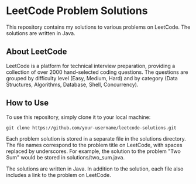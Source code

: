 # LeetCode Problem Solutions
This repository contains my solutions to various problems on LeetCode. The solutions are written in Java.

## About LeetCode
 LeetCode is a platform for technical interview preparation, providing a collection of over 2000 hand-selected coding questions. The questions are grouped by difficulty level (Easy, Medium, Hard) and by category (Data Structures, Algorithms, Database, Shell, Concurrency).

## How to Use
To use this repository, simply clone it to your local machine:
```
git clone https://github.com/your-username/leetcode-solutions.git
```
Each problem solution is stored in a separate file in the solutions directory. The file names correspond to the problem title on LeetCode, with spaces replaced by underscores. For example, the solution to the problem "Two Sum" would be stored in solutions/two_sum.java.

The solutions are written in Java. In addition to the solution, each file also includes a link to the problem on LeetCode.
